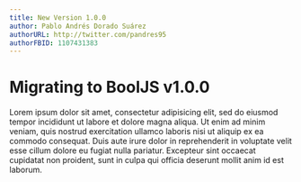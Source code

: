 ```yaml
---
title: New Version 1.0.0
author: Pablo Andrés Dorado Suárez
authorURL: http://twitter.com/pandres95
authorFBID: 1107431383
---
```


# Migrating to BoolJS v1.0.0

Lorem ipsum dolor sit amet, consectetur adipisicing elit, sed do eiusmod tempor incididunt ut labore et dolore magna aliqua. Ut enim ad minim veniam, quis nostrud exercitation ullamco laboris nisi ut aliquip ex ea commodo consequat. Duis aute irure dolor in reprehenderit in voluptate velit esse cillum dolore eu fugiat nulla pariatur. Excepteur sint occaecat cupidatat non proident, sunt in culpa qui officia deserunt mollit anim id est laborum.
